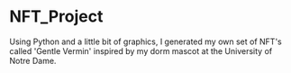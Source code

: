 # NFT_Project
Using Python and a little bit of graphics, I generated my own set of NFT's called 'Gentle Vermin' inspired by my dorm mascot at the University of Notre Dame.

